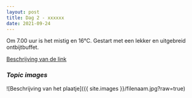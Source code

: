 ```yaml
---
layout: post
title: Dag 2 - xxxxxx
date: 2021-09-24
---
```

Om 7.00 uur is het mistig en 16°C. Gestart met een lekker en uitgebreid ontbijtbuffet.  



[Beschrijving van de link](http://example.com)  

### *Topic images*  

![Beschrijving van het plaatje]({{ site.images }}/filenaam.jpg?raw=true)
